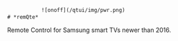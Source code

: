                ![onoff](/qtui/img/pwr.png)                                        # *remQte* 

Remote Control for Samsung smart TVs newer than 2016.
